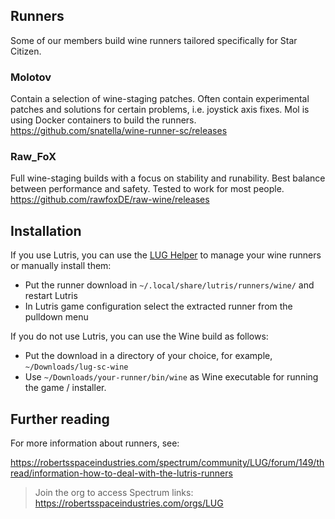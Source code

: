 ## Runners
Some of our members build wine runners tailored specifically for Star Citizen.

### Molotov
Contain a selection of wine-staging patches.  Often contain experimental patches and solutions for certain problems, i.e. joystick axis fixes.
Mol is using Docker containers to build the runners.
https://github.com/snatella/wine-runner-sc/releases

### Raw_FoX
Full wine-staging builds with a focus on stability and runability. Best balance between performance and safety. Tested to work for most people.
https://github.com/rawfoxDE/raw-wine/releases

## Installation
If you use Lutris, you can use the [LUG Helper](https://github.com/starcitizen-lug/lug-helper) to manage your wine runners or manually install them:

* Put the runner download in `~/.local/share/lutris/runners/wine/` and restart Lutris
* In Lutris game configuration select the extracted runner from the pulldown menu

If you do not use Lutris, you can use the Wine build as follows:

* Put the download in a directory of your choice, for example, `~/Downloads/lug-sc-wine`
* Use `~/Downloads/your-runner/bin/wine` as Wine executable for running the game / installer.

## Further reading
For more information about runners, see:

https://robertsspaceindustries.com/spectrum/community/LUG/forum/149/thread/information-how-to-deal-with-the-lutris-runners
> Join the org to access Spectrum links: https://robertsspaceindustries.com/orgs/LUG